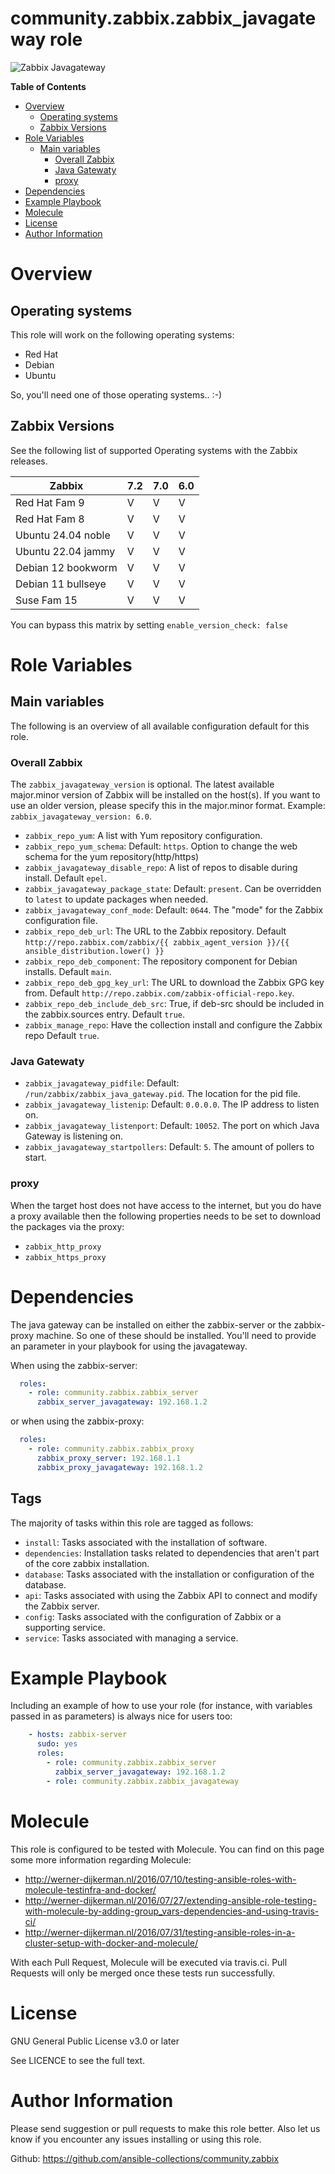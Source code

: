 # community.zabbix.zabbix_javagateway role

![Zabbix Javagateway](https://github.com/ansible-collections/community.zabbix/workflows/community.zabbix.zabbix_javagateway/badge.svg)

**Table of Contents**

- [Overview](#overview)
  * [Operating systems](#operating-systems)
  * [Zabbix Versions](#zabbix-versions)
- [Role Variables](#role-variables)
  * [Main variables](#main-variables)
    + [Overall Zabbix](#overall-zabbix)
    + [Java Gatewaty](#java-gatewaty)
    + [proxy](#proxy)
- [Dependencies](#dependencies)
- [Example Playbook](#example-playbook)
- [Molecule](#molecule)
- [License](#license)
- [Author Information](#author-information)

# Overview

## Operating systems

This role will work on the following operating systems:

 * Red Hat
 * Debian
 * Ubuntu

So, you'll need one of those operating systems.. :-)

## Zabbix Versions

See the following list of supported Operating systems with the Zabbix releases.

| Zabbix              | 7.2 | 7.0 | 6.0 |
|---------------------|-----|-----|-----|
| Red Hat Fam 9       |  V  |  V  |  V  |
| Red Hat Fam 8       |  V  |  V  |  V  |
| Ubuntu 24.04 noble  |  V  |  V  |  V  |
| Ubuntu 22.04 jammy  |  V  |  V  |  V  |
| Debian 12 bookworm  |  V  |  V  |  V  |
| Debian 11 bullseye  |  V  |  V  |  V  |
| Suse Fam 15         |  V  |  V  |  V  |

You can bypass this matrix by setting `enable_version_check: false`

# Role Variables

## Main variables

The following is an overview of all available configuration default for this role.

### Overall Zabbix

The `zabbix_javagateway_version` is optional. The latest available major.minor version of Zabbix will be installed on the host(s). If you want to use an older version, please specify this in the major.minor format. Example: `zabbix_javagateway_version: 6.0`.
* `zabbix_repo_yum`: A list with Yum repository configuration.
* `zabbix_repo_yum_schema`: Default: `https`. Option to change the web schema for the yum repository(http/https)
* `zabbix_javagateway_disable_repo`: A list of repos to disable during install.  Default `epel`.
* `zabbix_javagateway_package_state`: Default: `present`. Can be overridden to `latest` to update packages when needed.
* `zabbix_javagateway_conf_mode`: Default: `0644`. The "mode" for the Zabbix configuration file.
* `zabbix_repo_deb_url`: The URL to the Zabbix repository.  Default `http://repo.zabbix.com/zabbix/{{ zabbix_agent_version }}/{{ ansible_distribution.lower() }}`
* `zabbix_repo_deb_component`: The repository component for Debian installs. Default `main`.
* `zabbix_repo_deb_gpg_key_url`: The URL to download the Zabbix GPG key from. Default `http://repo.zabbix.com/zabbix-official-repo.key`.
* `zabbix_repo_deb_include_deb_src`: True, if deb-src should be included in the zabbix.sources entry. Default `true`.
* `zabbix_manage_repo`: Have the collection install and configure the Zabbix repo Default `true`.

### Java Gatewaty

* `zabbix_javagateway_pidfile`: Default: `/run/zabbix/zabbix_java_gateway.pid`. The location for the pid file.
* `zabbix_javagateway_listenip`: Default: `0.0.0.0`. The IP address to listen on.
* `zabbix_javagateway_listenport`: Default: `10052`. The port on which Java Gateway is listening on.
* `zabbix_javagateway_startpollers`: Default: `5`. The amount of pollers to start.

### proxy

When the target host does not have access to the internet, but you do have a proxy available then the following properties needs to be set to download the packages via the proxy:

* `zabbix_http_proxy`
* `zabbix_https_proxy`

# Dependencies

The java gateway can be installed on either the zabbix-server or the zabbix-proxy machine. So one of these should be installed. You'll need to provide an parameter in your playbook for using the javagateway.

When using the zabbix-server:
```yaml
  roles:
    - role: community.zabbix.zabbix_server
      zabbix_server_javagateway: 192.168.1.2
```

or when using the zabbix-proxy:
```yaml
  roles:
    - role: community.zabbix.zabbix_proxy
      zabbix_proxy_server: 192.168.1.1
      zabbix_proxy_javagateway: 192.168.1.2
```

## Tags

The majority of tasks within this role are tagged as follows:

* `install`:  Tasks associated with the installation of software.
* `dependencies`:  Installation tasks related to dependencies that aren't part of the core zabbix installation.
* `database`: Tasks associated with the installation or configuration of the database.
* `api`:  Tasks associated with using the Zabbix API to connect and modify the Zabbix server.
* `config`:  Tasks associated with the configuration of Zabbix or a supporting service.
* `service`:  Tasks associated with managing a service.

# Example Playbook

Including an example of how to use your role (for instance, with variables passed in as parameters) is always nice for users too:

```yaml
    - hosts: zabbix-server
      sudo: yes
      roles:
        - role: community.zabbix.zabbix_server
          zabbix_server_javagateway: 192.168.1.2
        - role: community.zabbix.zabbix_javagateway
```

# Molecule

This role is configured to be tested with Molecule. You can find on this page some more information regarding Molecule: 

* http://werner-dijkerman.nl/2016/07/10/testing-ansible-roles-with-molecule-testinfra-and-docker/
* http://werner-dijkerman.nl/2016/07/27/extending-ansible-role-testing-with-molecule-by-adding-group_vars-dependencies-and-using-travis-ci/
* http://werner-dijkerman.nl/2016/07/31/testing-ansible-roles-in-a-cluster-setup-with-docker-and-molecule/

With each Pull Request, Molecule will be executed via travis.ci. Pull Requests will only be merged once these tests run successfully.

# License

GNU General Public License v3.0 or later

See LICENCE to see the full text.

# Author Information

Please send suggestion or pull requests to make this role better. Also let us know if you encounter any issues installing or using this role.

Github: https://github.com/ansible-collections/community.zabbix
